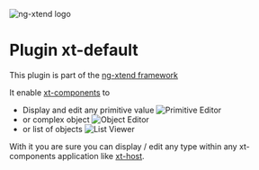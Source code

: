![ng-xtend logo](https://dont-code.net/assets/images/logos/logo-xtend-angular-red-small.png)

# Plugin xt-default

This plugin is part of the [ng-xtend framework](https://github.com/dont-code/ng-xtend/blob/main/README.md)

It enable [xt-components](https://github.com/dont-code/ng-xtend/tree/main/libs/xt-components) to

- Display and edit any primitive value
![Primitive Editor](https://dont-code.net/assets/images/screenshots/plugin-default-primitive.png)
- or complex object
![Object Editor](https://dont-code.net/assets/images/screenshots/plugin-default-object.png)
- or list of objects
![List Viewer](https://dont-code.net/assets/images//screenshots/plugin-default-list.png)

With it you are sure you can display / edit any type within any xt-components application like [xt-host](https://github.com/dont-code/ng-xtend/tree/main/libs/xt-host).

